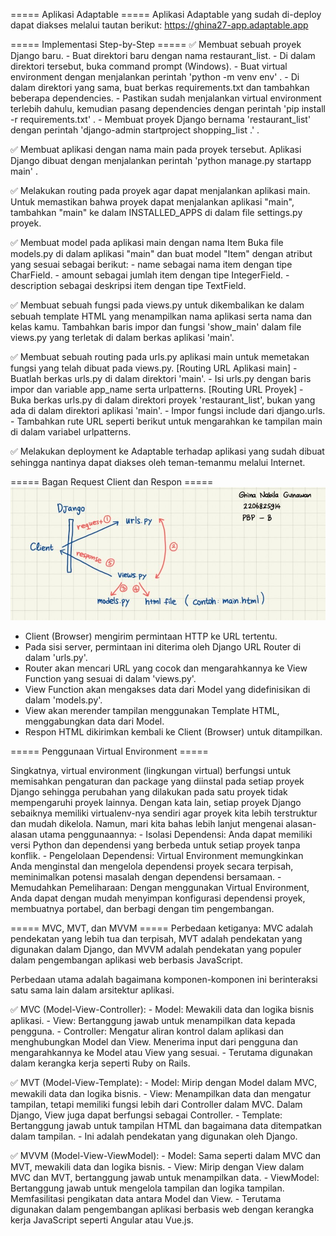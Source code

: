 ===== Aplikasi Adaptable =====
Aplikasi Adaptable yang sudah di-deploy dapat diakses melalui tautan berikut: https://ghina27-app.adaptable.app

===== Implementasi Step-by-Step =====
✅ Membuat sebuah proyek Django baru.
    - Buat direktori baru dengan nama restaurant_list.
    - Di dalam direktori tersebut, buka command prompt (Windows).
    - Buat virtual environment dengan menjalankan perintah 'python -m venv env' .
    - Di dalam direktori yang sama, buat berkas requirements.txt dan tambahkan beberapa dependencies.
    - Pastikan sudah menjalankan virtual environment terlebih dahulu, kemudian pasang dependencies dengan perintah 'pip install -r requirements.txt' .
    - Membuat proyek Django bernama 'restaurant_list' dengan perintah 'django-admin startproject shopping_list .' .

✅ Membuat aplikasi dengan nama main pada proyek tersebut.
    Aplikasi Django dibuat dengan menjalankan perintah 'python manage.py startapp main' .

✅ Melakukan routing pada proyek agar dapat menjalankan aplikasi main.
    Untuk memastikan bahwa proyek dapat menjalankan aplikasi "main", tambahkan "main" ke dalam INSTALLED_APPS di dalam file settings.py proyek.

✅ Membuat model pada aplikasi main dengan nama Item
    Buka file models.py di dalam aplikasi "main" dan buat model "Item" dengan atribut yang sesuai sebagai berikut:
        - name sebagai nama item dengan tipe CharField.
        - amount sebagai jumlah item dengan tipe IntegerField.
        - description sebagai deskripsi item dengan tipe TextField.

✅ Membuat sebuah fungsi pada views.py untuk dikembalikan ke dalam sebuah template HTML yang menampilkan nama aplikasi serta nama dan kelas kamu.
    Tambahkan baris impor dan fungsi 'show_main' dalam file views.py yang terletak di dalam berkas aplikasi 'main'.

✅ Membuat sebuah routing pada urls.py aplikasi main untuk memetakan fungsi yang telah dibuat pada views.py.
    [Routing URL Aplikasi main]
    - Buatlah berkas urls.py di dalam direktori 'main'.
    - Isi urls.py dengan baris impor dan variable app_name serta urlpatterns.
    [Routing URL Proyek]
    - Buka berkas urls.py di dalam direktori proyek 'restaurant_list', bukan yang ada di dalam direktori aplikasi 'main'.
    - Impor fungsi include dari django.urls.
    - Tambahkan rute URL seperti berikut untuk mengarahkan ke tampilan main di dalam variabel urlpatterns.

✅ Melakukan deployment ke Adaptable terhadap aplikasi yang sudah dibuat sehingga nantinya dapat diakses oleh teman-temanmu melalui Internet.


===== Bagan Request Client dan Respon =====
![Alt text](Bagan_Request_Client_dan_Respon.png)
- Client (Browser) mengirim permintaan HTTP ke URL tertentu.
- Pada sisi server, permintaan ini diterima oleh Django URL Router di dalam 'urls.py'.
- Router akan mencari URL yang cocok dan mengarahkannya ke View Function yang sesuai di dalam 'views.py'.
- View Function akan mengakses data dari Model yang didefinisikan di dalam 'models.py'.
- View akan merender tampilan menggunakan Template HTML, menggabungkan data dari Model.
- Respon HTML dikirimkan kembali ke Client (Browser) untuk ditampilkan.


===== Penggunaan Virtual Environment =====

Singkatnya, virtual environment (lingkungan virtual) berfungsi untuk memisahkan pengaturan dan package yang diinstal pada setiap proyek Django sehingga perubahan yang dilakukan pada satu proyek tidak mempengaruhi proyek lainnya. Dengan kata lain, setiap proyek Django sebaiknya memiliki virtualenv-nya sendiri agar proyek kita lebih terstruktur dan mudah dikelola.
Namun, mari kita bahas lebih lanjut mengenai alasan-alasan utama penggunaannya:
    - Isolasi Dependensi: Anda dapat memiliki versi Python dan dependensi yang berbeda untuk setiap proyek tanpa konflik.
    - Pengelolaan Dependensi: Virtual Environment memungkinkan Anda menginstal dan mengelola dependensi proyek secara terpisah, meminimalkan potensi masalah dengan dependensi bersamaan.
    - Memudahkan Pemeliharaan: Dengan menggunakan Virtual Environment, Anda dapat dengan mudah menyimpan konfigurasi dependensi proyek, membuatnya portabel, dan berbagi dengan tim pengembangan.

===== MVC, MVT, dan MVVM =====
Perbedaan ketiganya: MVC adalah pendekatan yang lebih tua dan terpisah, MVT adalah pendekatan yang digunakan dalam Django, dan MVVM adalah pendekatan yang populer dalam pengembangan aplikasi web berbasis JavaScript.

Perbedaan utama adalah bagaimana komponen-komponen ini berinteraksi satu sama lain dalam arsitektur aplikasi. 

✅ MVC (Model-View-Controller):
    - Model: Mewakili data dan logika bisnis aplikasi.
    - View: Bertanggung jawab untuk menampilkan data kepada pengguna.
    - Controller: Mengatur aliran kontrol dalam aplikasi dan menghubungkan Model dan View. Menerima input dari pengguna dan mengarahkannya ke Model atau View yang sesuai.
    - Terutama digunakan dalam kerangka kerja seperti Ruby on Rails.

✅ MVT (Model-View-Template):
    - Model: Mirip dengan Model dalam MVC, mewakili data dan logika bisnis.
    - View: Menampilkan data dan mengatur tampilan, tetapi memiliki fungsi lebih dari Controller dalam MVC. Dalam Django, View juga dapat berfungsi sebagai Controller.
    - Template: Bertanggung jawab untuk tampilan HTML dan bagaimana data ditempatkan dalam tampilan.
    - Ini adalah pendekatan yang digunakan oleh Django.

✅ MVVM (Model-View-ViewModel):
    - Model: Sama seperti dalam MVC dan MVT, mewakili data dan logika bisnis.
    - View: Mirip dengan View dalam MVC dan MVT, bertanggung jawab untuk menampilkan data.
    - ViewModel: Bertanggung jawab untuk mengelola tampilan dan logika tampilan. Memfasilitasi pengikatan data antara Model dan View.
    - Terutama digunakan dalam pengembangan aplikasi berbasis web dengan kerangka kerja JavaScript seperti Angular atau Vue.js.


